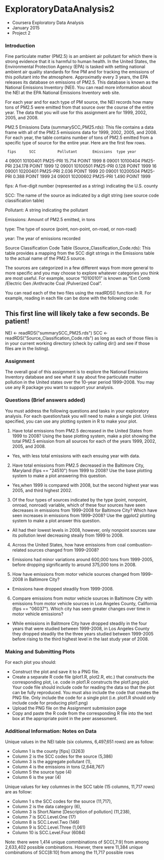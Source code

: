 # ExploratoryDataAnalysis2
* Coursera Exploratory Data Analysis  
* January 2015  
* Project 2  

### Introduction
Fine particulate matter (PM2.5) is an ambient air pollutant for which there is strong evidence that it is harmful to human health. In the United States, the Environmental Protection Agency (EPA) is tasked with setting national ambient air quality standards for fine PM and for tracking the emissions of this pollutant into the atmosphere. Approximatly every 3 years, the EPA releases its database on emissions of PM2.5. This database is known as the National Emissions Inventory (NEI). You can read more information about the NEI at the EPA National Emissions Inventory web site.

For each year and for each type of PM source, the NEI records how many tons of PM2.5 were emitted from that source over the course of the entire year. The data that you will use for this assignment are for 1999, 2002, 2005, and 2008.

PM2.5 Emissions Data (summarySCC_PM25.rds): This file contains a data frame with all of the PM2.5 emissions data for 1999, 2002, 2005, and 2008. For each year, the table contains number of tons of PM2.5 emitted from a specific type of source for the entire year. Here are the first few rows.

     fips      SCC 			Pollutant 		Emissions  type year
  4  09001 10100401  PM25-PRI    15.714 POINT 1999
  8  09001 10100404  PM25-PRI   234.178 POINT 1999
 12 09001 10100501  PM25-PRI     0.128 POINT 1999
 16 09001 10200401  PM25-PRI     2.036 POINT 1999
 20 09001 10200504  PM25-PRI     0.388 POINT 1999
 24 09001 10200602  PM25-PRI     1.490 POINT 1999

fips: A five-digit number (represented as a string) indicating the U.S. county

SCC: The name of the source as indicated by a digit string (see source code classification table)

Pollutant: A string indicating the pollutant

Emissions: Amount of PM2.5 emitted, in tons

type: The type of source (point, non-point, on-road, or non-road)

year: The year of emissions recorded

Source Classification Code Table (Source_Classification_Code.rds): This table provides a mapping from the SCC digit strings in the Emissions table to the actual name of the PM2.5 source. 

The sources are categorized in a few different ways from more general to more specific and you may choose to explore whatever categories you think are most useful. For example, source “10100101” is known as “Ext Comb /Electric Gen /Anthracite Coal /Pulverized Coal”.

You can read each of the two files using the readRDS() function in R. For example, reading in each file can be done with the following code:

## This first line will likely take a few seconds. Be patient!
NEI <- readRDS("summarySCC_PM25.rds")
SCC <- readRDS("Source_Classification_Code.rds")
as long as each of those files is in your current working directory (check by calling dir() and see if those files are in the listing).

### Assignment
The overall goal of this assignment is to explore the National Emissions Inventory database and see what it say about fine particulate matter pollution in the United states over the 10-year period 1999–2008. You may use any R package you want to support your analysis.

### Questions (Brief answers added)

You must address the following questions and tasks in your exploratory analysis. For each question/task you will need to make a single plot. Unless specified, you can use any plotting system in R to make your plot.

1. Have total emissions from PM2.5 decreased in the United States from 1999 to 2008? Using the base plotting system, make a plot showing the total PM2.5 emission from all sources for each of the years 1999, 2002, 2005, and 2008.
- Yes, with less total emissions with each ensuing year with data.

2. Have total emissions from PM2.5 decreased in the Baltimore City, Maryland (fips == "24510") from 1999 to 2008? Use the base plotting system to make a plot answering this question.
- Yes,when 1999 is compared with 2008, but the second highest year was 2005, and third highest 2002.

3. Of the four types of sources indicated by the type (point, nonpoint, onroad, nonroad) variable, which of these four sources have seen decreases in emissions from 1999–2008 for Baltimore City? Which have seen increases in emissions from 1999–2008? Use the ggplot2 plotting system to make a plot answer this question.
- All had their lowest levels  in 2008, however, only nonpoint sources saw its pollution level decreasing steaily from 1999 to 2008. 

4. Across the United States, how have emissions from coal combustion-related sources changed from 1999–2008?
- Emissions had minor variations around 600,000 tons from 1999-2005, before dropping significantly to around 375,000 tons in 2008.

5. How have emissions from motor vehicle sources changed from 1999–2008 in Baltimore City?
- Emissions have dropped steadily from 1999-2008.

6. Compare emissions from motor vehicle sources in Baltimore City with emissions from motor vehicle sources in Los Angeles County, California (fips == "06037"). Which city has seen greater changes over time in motor vehicle emissions?
- While emissions in Balitmore City have dropped steadily in the four years that were studied between 1999-2008, in Los Angeles County they dropped steadily the the three years studied between 1999-2005 before rising to the third highest level in the last study year of 2008.

### Making and Submitting Plots

For each plot you should:
- Construct the plot and save it to a PNG file.
- Create a separate R code file (plot1.R, plot2.R, etc.) that constructs the corresponding plot, i.e. code in plot1.R constructs the plot1.png plot. Your code file should include code for reading the data so that the plot can be fully reproduced. You must also include the code that creates the PNG file. Only include the code for a single plot (i.e. plot1.R should only include code for producing plot1.png)
- Upload the PNG file on the Assignment submission page
- Copy and paste the R code from the corresponding R file into the text box at the appropriate point in the peer assessment.

### Additional Information: Notes on Data

Unique values in the NEI table (six columns, 6,497,651 rows) are as follow:
- Column 1 is the county [fips] (3263)
- Column 2 is the SCC codes for the source (5,386)
- Column 3 is the aggregate pollutant (1), 
- Column 4 is the emissions in tons (2,648,767)
- Column 5 the source type (4)
- Column 6 is the year (4)

Unique values for key columnes in the SCC table (15 columns, 11,717 rows) are as follow:
- Column 1 s the SCC codes for the source (11,717), 
- Column 2 is the data category (6), 
- Column 3 is Short.Name [Description of pollution] (11,238),
- Column 7 is SCC.Level.One (17)
- Column 8 is SCC.Level.Two (146)
- Column 9 is SCC.Level.Three (1,061)
- Column 10 is SCC.Level.Four (6084)

Note: there were 1,414 unique commbinations of SCC[,7:9] from among 2,633,402 possible combinations.
Howver, there were 11,384 unique combinations of SCC[8:10] from among the 11,717 possible rows
